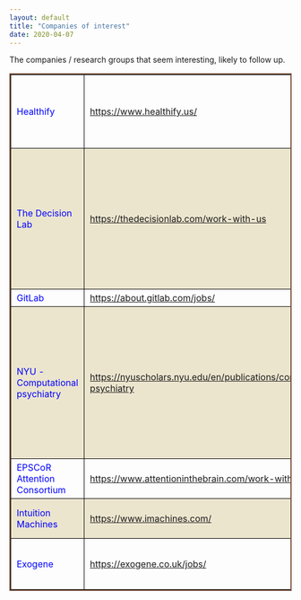 ```yaml
---
layout: default
title: "Companies of interest"
date: 2020-04-07
---
```


The companies / research groups that seem interesting, likely to follow up. 
<style>
thead {color:green;}
tbody {color:blue;}
tfoot {color:red;}
th,td {
  border:1px solid black;
  padding: 5px 10px;
}
table{
    border: 2px solid #774F38;
    border-collapse: collapse;  
}
tr:nth-child(even){
    background-color:#ECE5CE;
}
</style>
<table border="1" width="100%">

<tr>
  <td>Healthify</td>
  <td><a href="https://www.healthify.us/"> https://www.healthify.us/ </a> </td>
  <td>"We help organizations address the social determinants of health"</td>
</tr>
<tr>
  <td>The Decision Lab</td>
  <td><a href="https://thedecisionlab.com/work-with-us"> https://thedecisionlab.com/work-with-us </a> </td>
  <td>"We are a Canadian non-profit on a unique mission to democratize behavioral science by diffusing knowledge about it and applying it for social good."</td>
</tr>
<tr>
  <td>GitLab</td>
  <td><a href="https://about.gitlab.com/jobs/"> https://about.gitlab.com/jobs/ </a> </td>
  <td>"Well, Gitlab."</td>
</tr>
<tr>
  <td>NYU - Computational psychiatry</td>
  <td><a href="https://nyuscholars.nyu.edu/en/publications/computational-psychiatry"> https://nyuscholars.nyu.edu/en/publications/computational-psychiatry </a> </td>
  <td>"Psychiatric disorders such as autism and schizophrenia, arise from abnormalities in brain systems that underlie cognitive, emotional, and social functions."</td>
</tr>
<tr>
  <td>EPSCoR Attention Consortium</td>
  <td><a href="https://www.attentioninthebrain.com/work-with-us"> https://www.attentioninthebrain.com/work-with-us </a> </td>
  <td>Dartmouth College</td>
</tr>
<tr>
  <td>Intuition Machines</td>
  <td><a href="https://www.imachines.com/"> https://www.imachines.com/ </a> </td>
  <td>Machine Learning at Web Scale</td>
</tr>
<tr>
  <td>Exogene</td>
  <td><a href="https://exogene.co.uk/jobs/"> https://exogene.co.uk/jobs/ </a> </td>
  <td>Accelerating cancer immunotherapy discovery</td>
</tr>

</table>
